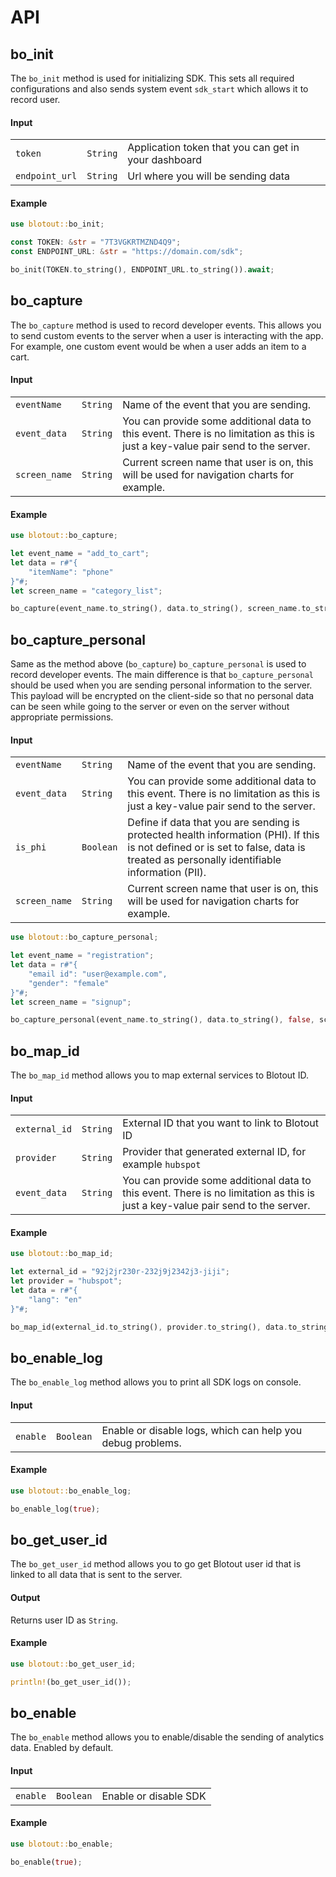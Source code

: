 # API

## bo_init
The `bo_init` method is used for initializing SDK. This sets all required configurations and also sends system event `sdk_start` which allows it to record user.

#### Input

||||
|---|---|---|
| `token` | `String` | Application token that you can get in your dashboard |
| `endpoint_url` | `String` | Url where you will be sending data |

#### Example
```rust
use blotout::bo_init;

const TOKEN: &str = "7T3VGKRTMZND4Q9";
const ENDPOINT_URL: &str = "https://domain.com/sdk";

bo_init(TOKEN.to_string(), ENDPOINT_URL.to_string()).await;
```

## bo_capture
The `bo_capture` method is used to record developer events. This allows you to send custom events to the server when a user is interacting with the app. For example, one custom event would be when a user adds an item to a cart.

#### Input

||||
|---|---|---|
| `eventName` | `String` | Name of the event that you are sending. |
| `event_data` | `String` | You can provide some additional data to this event. There is no limitation as this is just a key-value pair send to the server. |
| `screen_name` | `String` | Current screen name that user is on, this will be used for navigation charts for example. |

#### Example
```rust
use blotout::bo_capture;

let event_name = "add_to_cart";
let data = r#"{
    "itemName": "phone"
}"#;
let screen_name = "category_list";

bo_capture(event_name.to_string(), data.to_string(), screen_name.to_string()).await;
```

## bo_capture_personal
Same as the method above (`bo_capture`) `bo_capture_personal` is used to record developer events. The main difference is that `bo_capture_personal` should be used when you are sending personal information to the server. 
This payload will be encrypted on the client-side so that no personal data can be seen while going to the server or even on the server without appropriate permissions.

#### Input

||||
|---|---|---|
| `eventName` | `String` | Name of the event that you are sending. |
| `event_data` | `String` | You can provide some additional data to this event. There is no limitation as this is just a key-value pair send to the server. |
| `is_phi` | `Boolean` | Define if data that you are sending is protected health information (PHI). If this is not defined or is set to false, data is treated as personally identifiable information (PII). |
| `screen_name` | `String`| Current screen name that user is on, this will be used for navigation charts for example. |

```rust
use blotout::bo_capture_personal;

let event_name = "registration";
let data = r#"{
    "email id": "user@example.com",
    "gender": "female"
}"#;
let screen_name = "signup";

bo_capture_personal(event_name.to_string(), data.to_string(), false, screen_name.to_string()).await;
```

## bo_map_id
The `bo_map_id` method allows you to map external services to Blotout ID.

#### Input

||||
|---|---|---|
| `external_id` | `String` | External ID that you want to link to Blotout ID |
| `provider` | `String` | Provider that generated external ID, for example `hubspot` |
| `event_data` | `String` | You can provide some additional data to this event. There is no limitation as this is just a key-value pair send to the server. |

#### Example
```rust
use blotout::bo_map_id;

let external_id = "92j2jr230r-232j9j2342j3-jiji";
let provider = "hubspot";
let data = r#"{
    "lang": "en"
}"#;

bo_map_id(external_id.to_string(), provider.to_string(), data.to_string()).await;
```

## bo_enable_log
The `bo_enable_log` method allows you to print all SDK logs on console.

#### Input

||||
|---|---|---|
| `enable` | `Boolean` | Enable or disable logs, which can help you debug problems. |

#### Example
```rust
use blotout::bo_enable_log;

bo_enable_log(true);
```

## bo_get_user_id
The `bo_get_user_id` method allows you to go get Blotout user id that is linked to all data that is sent to the server.

#### Output
Returns user ID as `String`.

#### Example
```rust
use blotout::bo_get_user_id;

println!(bo_get_user_id());
```

## bo_enable
The `bo_enable` method allows you to enable/disable the sending of analytics data. Enabled by default.

#### Input

||||
|---|---|---|
| `enable` | `Boolean` | Enable or disable SDK |

#### Example
```rust
use blotout::bo_enable;

bo_enable(true);
```
